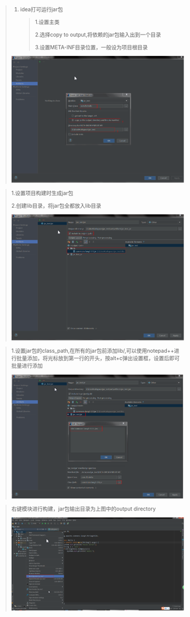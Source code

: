 > 1. idea打可运行jar包
>
>    > 1.设置主类
>    >
>    > 2.选择copy to output,将依赖的jar包输入出到一个目录
>    >
>    > 3.设置META-INF目录位置，一般设为项目根目录
>
> ![1560475385190](images/1560475385190.png)

> 1.设置项目构建时生成jar包
>
> 2.创建lib目录，将jar包全都放入lib目录
>
> ![1560475396222](images/1560475396222.png)

> 1.设置jar包的class_path,在所有的jar包前添加lib/,可以使用notepad++进行批量添加，将光标放到第一行的开头，按alt+c弹出设置框，设置后即可批量进行添加
>
> ![1560475405891](images/1560475405891.png)

> 右键模块进行构建，jar包输出目录为上图中的output directory
>
> ![1560475420391](images/1560475420391.png)